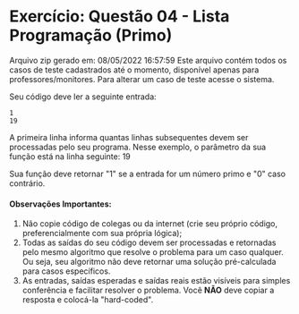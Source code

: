 # Exercício: Questão 04 - Lista Programação (Primo)

Arquivo zip gerado em: 08/05/2022 16:57:59 
Este arquivo contém todos os casos de teste cadastrados até o momento, disponível apenas para professores/monitores. 
Para alterar um caso de teste acesse o sistema. 


Seu código deve ler a seguinte entrada:

```
1
19
```

A primeira linha informa quantas linhas subsequentes devem ser processadas pelo seu programa. Nesse exemplo, o parâmetro da sua função está na linha seguinte: 19

Sua função deve retornar "1" se a entrada for um número primo e "0" caso contrário.

#### Observações Importantes:

1. Não copie código de colegas ou da internet (crie seu próprio código, preferencialmente com sua própria lógica);
2. Todas as saídas do seu código devem ser processadas e retornadas pelo mesmo algoritmo que resolve o problema para um caso qualquer. Ou seja, seu algoritmo não deve retornar uma solução pré-calculada para casos específicos.
3. As entradas, saídas esperadas e saídas reais estão visíveis para simples conferência e facilitar resolver o problema. Você **NÃO** deve copiar a resposta e colocá-la "hard-coded".